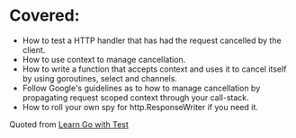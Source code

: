 # Covered:

- How to test a HTTP handler that has had the request cancelled by the client.
- How to use context to manage cancellation.
- How to write a function that accepts context and uses it to cancel itself by using goroutines, select and channels.
- Follow Google's guidelines as to how to manage cancellation by propagating request scoped context through your call-stack.
- How to roll your own spy for http.ResponseWriter if you need it.

Quoted from [Learn Go with Test](https://quii.gitbook.io/learn-go-with-tests/)